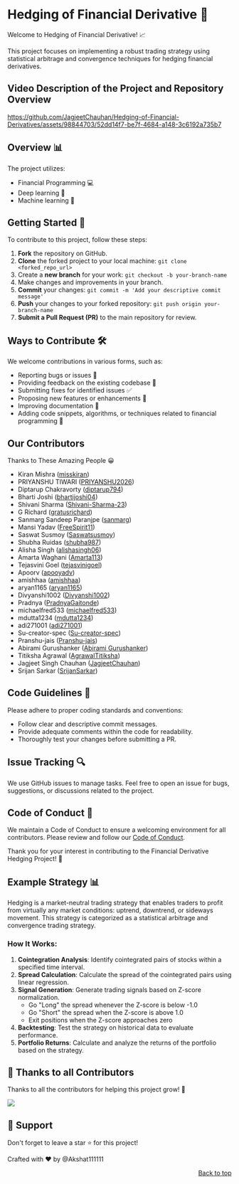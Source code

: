 <a name="top"></a>

# Hedging of Financial Derivative 💼

Welcome to Hedging of Financial Derivative! 📈

This project focuses on implementing a robust trading strategy using statistical arbitrage and convergence techniques for hedging financial derivatives.

## Video Description of the Project and Repository Overview


https://github.com/JagjeetChauhan/Hedging-of-Financial-Derivatives/assets/98844703/52dd14f7-be7f-4684-a148-3c6192a735b7



## Overview 📊

The project utilizes:

- Financial Programming 💻
- Deep learning 🧠
- Machine learning 🤖

## Getting Started 🚀

To contribute to this project, follow these steps:

1. **Fork** the repository on GitHub.
2. **Clone** the forked project to your local machine: ```git clone <forked_repo_url>```
3. Create a **new branch** for your work: ```git checkout -b your-branch-name```
4. Make changes and improvements in your branch.
5. **Commit** your changes: ```git commit -m 'Add your descriptive commit message'```
6. **Push** your changes to your forked repository: ```git push origin your-branch-name```
7. **Submit a Pull Request (PR)** to the main repository for review.

## Ways to Contribute 🛠️

We welcome contributions in various forms, such as:

- Reporting bugs or issues 🐞
- Providing feedback on the existing codebase 💬
- Submitting fixes for identified issues ✅
- Proposing new features or enhancements 🚀
- Improving documentation 📝
- Adding code snippets, algorithms, or techniques related to financial programming 💼

## Our Contributors

Thanks to These Amazing People :grinning:
* Kiran Mishra ([misskiran](https://github.com/misskiran))
* PRIYANSHU TIWARI ([PRIYANSHU2026](https://github.com/PRIYANSHU2026))
* Diptarup Chakravorty ([diptarup794](https://github.com/diptarup794))
* Bharti Joshi ([bhartijoshi04](https://github.com/bhartijoshi04))
* Shivani Sharma ([Shivani-Sharma-23](https://github.com/Shivani-Sharma-23))
* G Richard ([gratusrichard](https://github.com/gratusrichard))
* Sanmarg Sandeep Paranjpe ([sanmarg](https://github.com/sanmarg))
* Mansi Yadav ([FreeSpirit11](https://github.com/FreeSpirit11))
* Saswat Susmoy ([Saswatsusmoy](https://github.com/Saswatsusmoy))
* Shubha Ruidas ([shubha987](https://github.com/shubha987))
* Alisha Singh ([alishasingh06](https://github.com/alishasingh06))
* Amarta Waghani ([Amarta113](https://github.com/Amarta113))
* Tejasvini Goel ([tejasvinigoel](https://github.com/tejasvinigoel))
* Apoorv ([apooyadv](https://github.com/apooyadv))
* amishhaa ([amishhaa](https://github.com/amishhaa))
* aryan1165 ([aryan1165](https://github.com/aryan1165))
* Divyanshi1002 ([Divyanshi1002](https://github.com/Divyanshi1002))
* Pradnya ([PradnyaGaitonde](https://github.com/PradnyaGaitonde))
* michaelfred533 ([michaelfred533](https://github.com/michaelfred533))
* mdutta1234 ([mdutta1234](https://github.com/mdutta1234))
* adi271001 ([adi271001](https://github.com/adi271001))
* Su-creator-spec ([Su-creator-spec](https://github.com/Su-creator-spec))
* Pranshu-jais ([Pranshu-jais](https://github.com/Pranshu-jais))
* Abirami Gurushanker ([Abirami Gurushanker](https://github.com/A-b-i-r-a-m-i-G-S))
* Titiksha Agrawal ([AgrawalTitiksha](https://github.com/AgrawalTitiksha))
* Jagjeet Singh Chauhan ([JagjeetChauhan](https://github.com/JagjeetChauhan))
* Srijan Sarkar ([SrijanSarkar](https://github.com/Srijansarkar17))


## Code Guidelines 📝

Please adhere to proper coding standards and conventions:

- Follow clear and descriptive commit messages.
- Provide adequate comments within the code for readability.
- Thoroughly test your changes before submitting a PR.

## Issue Tracking 🔍

We use GitHub issues to manage tasks. Feel free to open an issue for bugs, suggestions, or discussions related to the project.

## Code of Conduct 🤝

We maintain a Code of Conduct to ensure a welcoming environment for all contributors. Please review and follow our [Code of Conduct](https://github.com/Akshat111111/Hedging-of-Financial-Derivatives/blob/main/Code-of-conduct.md).

Thank you for your interest in contributing to the Financial Derivative Hedging Project! 🙌

## Example Strategy 📊

Hedging is a market-neutral trading strategy that enables traders to profit from virtually any market conditions: uptrend, downtrend, or sideways movement. This strategy is categorized as a statistical arbitrage and convergence trading strategy.

### How It Works:

1. **Cointegration Analysis**: Identify cointegrated pairs of stocks within a specified time interval.
2. **Spread Calculation**: Calculate the spread of the cointegrated pairs using linear regression.
3. **Signal Generation**: Generate trading signals based on Z-score normalization.
   - Go "Long" the spread whenever the Z-score is below -1.0
   - Go "Short" the spread when the Z-score is above 1.0
   - Exit positions when the Z-score approaches zero
4. **Backtesting**: Test the strategy on historical data to evaluate performance.
5. **Portfolio Returns**: Calculate and analyze the returns of the portfolio based on the strategy.

## 💪 Thanks to all Contributors

Thanks to all the contributors for helping this project grow! 🍻

<a href="https://github.com/Akshat111111/Hedging-of-Financial-Derivatives/graphs/contributors">
<img src="https://contrib.rocks/image?repo=Akshat111111/Hedging-of-Financial-Derivatives" />
</a>

## 🙏 Support

Don't forget to leave a star ⭐ for this project!

Crafted with ♥ by @Akshat111111

<p align="right"><a href="#top">Back to top</a></p>


